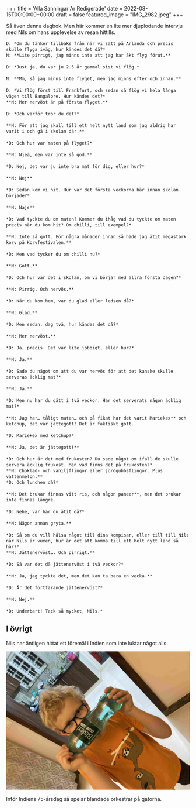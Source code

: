 +++
title = 'Alla Sanningar Ar Redigerade'
date = 2022-08-15T00:00:00+00:00
draft = false
featured_image = "IMG_2982.jpeg"
+++



 Så även denna dagbok. Men här kommer en lite mer djuplodande intervju med Nils om hans upplevelse av resan hittills.
 



```
D: *Om du tänker tillbaks från när vi satt på Arlanda och precis skulle flyga iväg, hur kändes det då?*
N: **Lite pirrigt, jag minns inte att jag har åkt flyg förut.**

D: *Just ja, du var ju 2.5 år gammal sist vi flög.*

N: **Mm, så jag minns inte flyget, men jag minns efter och innan.**

D: *Vi flög först till Frankfurt, och sedan så flög vi hela långa vägen till Bangalore. Hur kändes det?*
**N: Mer nervöst än på första flyget.**

D: *Och varför tror du det?*

**N: För att jag skall till ett helt nytt land som jag aldrig har varit i och gå i skolan där.**

*D: Och hur var maten på flyget?*

**N: Njea, den var inte så god.**

*D: Nej, det var ju inte bra mat för dig, eller hur?*

**N: Nej**

*D: Sedan kom vi hit. Hur var det första veckorna här innan skolan började?*

**N: Najs**

*D: Vad tyckte du om maten? Kommer du ihåg vad du tyckte om maten precis när du kom hit? Om chilli, till exempel?*

**N: Inte så gott. För några månader innan så hade jag ätit megastark korv på Korvfestivalen.**

*D: Men vad tycker du om chilli nu?*

**N: Gott.**

*D: Och hur var det i skolan, om vi börjar med allra första dagen?*

**N: Pirrig. Och nervös.**

*D: När du kom hem, var du glad eller ledsen då?*

**N: Glad.**

*D: Men sedan, dag två, hur kändes det då?*

**N: Mer nervöst.**

*D: Ja, precis. Det var lite jobbigt, eller hur?*

**N: Ja.**

*D: Sade du något om att du var nervös för att det kanske skulle serveras äcklig mat?*

**N: Ja.**

*D: Men nu har du gått i två veckor. Har det serverats någon äcklig mat?*

**N: Jag har… tåligt maten… och på fikat har det varit Mariekex** och ketchup, det var jättegott! Det är faktiskt gott.

*D: Mariekex med ketchup?*

**N: Ja, det är jättegott!**

*D: Och hur är det med frukosten? Du sade något om ifall de skulle servera äcklig frukost. Men vad finns det på frukosten?*
**N: Choklad- och vaniljflingor eller jordgubbsflingor. Plus vattenmelon.**
*D: Och lunchen då?*

**N: Det brukar finnas vitt ris, och någon paneer**, men det brukar inte finnas längre.

*D: Nehe, var har du ätit då?*

**N: Någon annan gryta.**

*D: Så om du vill hälsa något till dina kompisar, eller till till Nils när Nils är vuxen, hur är det att komma till ett helt nytt land så här?*
**N: Jättenervöst…. Och pirrigt.**

*D: Så var det då jättenervöst i två veckor?*

**N: Ja, jag tyckte det, men det kan ta bara en vecka.**

*D: Är det fortfarande jättenervöst?*

**N: Nej.**

*D: Underbart! Tack så mycket, Nils.*
```

## I övrigt



 Nils har äntligen hittat ett föremål i Indien som inte luktar något alls.
 



![](IMG_2982.jpeg)


 Inför Indiens 75-årsdag så spelar blandade orkestrar på gatorna.
 











